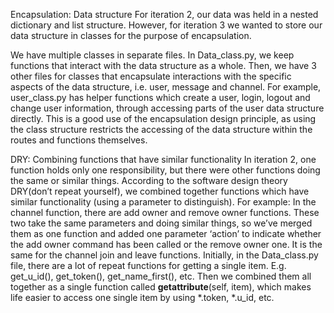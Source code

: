 Encapsulation: Data structure
For iteration 2, our data was held in a nested dictionary and list structure. However, for iteration 3 we wanted to store our data structure in classes for the purpose of encapsulation.

We have multiple classes in separate files. In Data_class.py, we keep functions that interact with the data structure as a whole. Then, we have 3 other files for classes that encapsulate interactions with the specific aspects of the data structure, i.e. user, message and channel. For example, user_class.py has helper functions which create a user, login, logout and change user information, through accessing parts of the user data structure directly. This is a good use of the encapsulation design principle, as using the class structure restricts the accessing of the data structure within the routes and functions themselves.

DRY: Combining functions that have similar functionality
In iteration 2, one function holds only one responsibility, but there were other functions doing the same or similar things.
According to the software design theory DRY(don’t repeat yourself), we combined together functions which have similar functionality (using a parameter to distinguish). For example:
In the channel function, there are add owner and remove owner functions. These two take the same parameters and doing similar things, so we’ve merged them as one function and added one parameter ‘action’ to indicate whether the add owner command has been called or the remove owner one. It is the same for the channel join and leave functions.
Initially, in the Data_class.py file, there are a lot of repeat functions for getting a single item. E.g. get_u_id(), get_token(), get_name_first(), etc. Then we combined them all together as a single function called __getattribute__(self, item), which makes life easier to access one single item by using *.token, *.u_id, etc.
